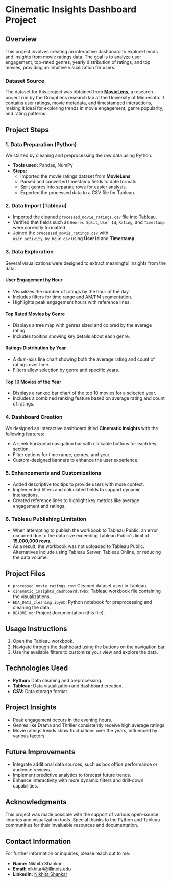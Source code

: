 # Cinematic Insights Dashboard Project

## Overview
This project involves creating an interactive dashboard to explore trends and insights from movie ratings data. The goal is to analyze user engagement, top-rated genres, yearly distribution of ratings, and top movies, providing an intuitive visualization for users.

### Dataset Source
The dataset for this project was obtained from [**MovieLens**](https://grouplens.org/datasets/movielens/), a research project run by the GroupLens research lab at the University of Minnesota. It contains user ratings, movie metadata, and timestamped interactions, making it ideal for exploring trends in movie engagement, genre popularity, and rating patterns.

## Project Steps

### 1. Data Preparation (Python)
We started by cleaning and preprocessing the raw data using Python.
- **Tools used:** Pandas, NumPy
- **Steps:**
  - Imported the movie ratings dataset from **MovieLens**.
  - Parsed and converted timestamp fields to date formats.
  - Split genres into separate rows for easier analysis.
  - Exported the processed data to a CSV file for Tableau.

### 2. Data Import (Tableau)
- Imported the cleaned `processed_movie_ratings.csv` file into Tableau.
- Verified that fields such as `Genres Split`, `User Id`, `Rating`, and `Timestamp` were correctly formatted.
- Joined the `processed_movie_ratings.csv` with `user_activity_by_hour.csv` using **User Id** and **Timestamp**.

### 3. Data Exploration
Several visualizations were designed to extract meaningful insights from the data:

#### User Engagement by Hour
- Visualizes the number of ratings by the hour of the day.
- Includes filters for time range and AM/PM segmentation.
- Highlights peak engagement hours with reference lines.

#### Top Rated Movies by Genre
- Displays a tree map with genres sized and colored by the average rating.
- Includes tooltips showing key details about each genre.

#### Ratings Distribution by Year
- A dual-axis line chart showing both the average rating and count of ratings over time.
- Filters allow selection by genre and specific years.

#### Top 10 Movies of the Year
- Displays a ranked bar chart of the top 10 movies for a selected year.
- Includes a combined ranking feature based on average rating and count of ratings.

### 4. Dashboard Creation
We designed an interactive dashboard titled **Cinematic Insights** with the following features:
- A sleek horizontal navigation bar with clickable buttons for each key section.
- Filter options for time range, genres, and year.
- Custom-designed banners to enhance the user experience.

### 5. Enhancements and Customizations
- Added descriptive tooltips to provide users with more context.
- Implemented filters and calculated fields to support dynamic interactions.
- Created reference lines to highlight key metrics like average engagement and ratings.

### 6. Tableau Publishing Limitation
   - When attempting to publish the workbook to Tableau Public, an error occurred due to the data size exceeding Tableau Public's limit of **15,000,000 rows**.
   - As a result, the workbook was not uploaded to Tableau Public. Alternatives include using Tableau Server, Tableau Online, or reducing the data volume.

## Project Files
- `processed_movie_ratings.csv`: Cleaned dataset used in Tableau.
- `cinematic_insights_dashboard.twbx`: Tableau workbook file containing the visualizations.
- `EDA_Data_cleaning.ipynb`: Python notebook for preprocessing and cleaning the data.
- `README.md`: Project documentation (this file).

## Usage Instructions
1. Open the Tableau workbook.
2. Navigate through the dashboard using the buttons on the navigation bar.
3. Use the available filters to customize your view and explore the data.

## Technologies Used
- **Python:** Data cleaning and preprocessing.
- **Tableau:** Data visualization and dashboard creation.
- **CSV:** Data storage format.

## Project Insights
- Peak engagement occurs in the evening hours.
- Genres like Drama and Thriller consistently receive high average ratings.
- Movie ratings trends show fluctuations over the years, influenced by various factors.

## Future Improvements
- Integrate additional data sources, such as box office performance or audience reviews.
- Implement predictive analytics to forecast future trends.
- Enhance interactivity with more dynamic filters and drill-down capabilities.

## Acknowledgments
This project was made possible with the support of various open-source libraries and visualization tools. Special thanks to the Python and Tableau communities for their invaluable resources and documentation.

## Contact Information
For further information or inquiries, please reach out to me:

- **Name:** Nikhita Shankar
- **Email:** nikhita4@illinois.edu
- **LinkedIn:** [Nikhita Shankar](https://www.linkedin.com/in/nikhita-shankar-/)
